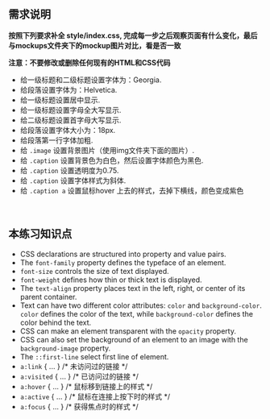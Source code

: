 ## 需求说明

**按照下列要求补全 style/index.css, 完成每一步之后观察页面有什么变化，最后与mockups文件夹下的mockup图片对比，看是否一致**

**注意：不要修改或删除任何现有的HTML和CSS代码**

- 给一级标题和二级标题设置字体为：Georgia.
- 给段落设置字体为：Helvetica.
- 给一级标题设置居中显示.
- 给一级标题设置字母全大写显示.
- 给二级标题设置首字母大写显示.
- 给段落设置字体大小为：18px.
- 给段落第一行字体加粗.
- 给 `.image` 设置背景图片（使用img文件夹下面的图片）. 
- 给 `.caption` 设置背景色为白色，然后设置字体颜色为黑色.
- 给 `.caption` 设置透明度为0.75.
- 给 `.caption` 设置字体样式为斜体.
- 给 `.caption a` 设置鼠标hover 上去的样式，去掉下横线，颜色变成紫色

<br>
  
## 本练习知识点
- CSS declarations are structured into property and value pairs.
- The `font-family` property defines the typeface of an element.
- `font-size` controls the size of text displayed.
- `font-weight` defines how thin or thick text is displayed.
- The `text-align` property places text in the left, right, or center of its parent container.
- Text can have two different color attributes: `color` and `background-color`. `color` defines the color of the text, while `background-color` defines the color behind the text.
- CSS can make an element transparent with the `opacity` property.
- CSS can also set the background of an element to an image with the `background-image` property.
- The `::first-line` select first line of element.
- `a:link`    { ... }   /* 未访问过的链接 */
- `a:visited` { ... }   /* 已访问过的链接 */ 
- `a:hover`   { ... }   /* 鼠标移到链接上的样式 */
- `a:active`  { ... }   /* 鼠标在连接上按下时的样式 */
- `a:focus`   { ... }   /* 获得焦点时的样式 */

